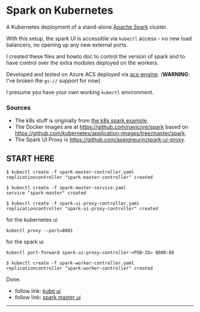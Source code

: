 # Spark on Kubernetes

A Kubernetes deployment of a stand-alone [Apache Spark](http://spark.apache.org/) cluster. 

With this setup, the spark UI is accessible via `kubectl` access - no new load balancers, no opening up any new external ports.

I created these files and howto doc to control the version of spark and to have control over the extra modules deployed on the workers.

Developed and tested on Azure ACS deployed via [acs-engine](https://github.com/Azure/acs-engine). (**WARNING**: I've broken the `gs://` support for now)

I presume you have your own working `kubectl` environment.

### Sources

* The k8s stuff is originally from [the k8s spark example](https://github.com/kubernetes/kubernetes/tree/master/examples/spark).
* The Docker images are at https://github.com/navicore/spark based on https://github.com/kubernetes/application-images/tree/master/spark.
* The Spark UI Proxy is https://github.com/aseigneurin/spark-ui-proxy.

## START HERE

```console
$ kubectl create -f spark-master-controller.yaml
replicationcontroller "spark-master-controller" created
```

```console
$ kubectl create -f spark-master-service.yaml
service "spark-master" created
```

```console
$ kubectl create -f spark-ui-proxy-controller.yaml
replicationcontroller "spark-ui-proxy-controller" created
```

for the kubernetes ui

```console
kubectl proxy --port=8001
```

for the spark ui

```console
kubectl port-forward spark-ui-proxy-controller-<POD-ID> 8080:80
```

```console
$ kubectl create -f spark-worker-controller.yaml
replicationcontroller "spark-worker-controller" created
```

Done.

* follow link: [kube ui](http://localhost:8001/api/v1/proxy/namespaces/kube-system/services/kubernetes-dashboard/#/service?namespace=default)
* follow link: [spark master ui](http://localhost:8080/proxy:spark-master:8080)

-------


